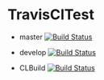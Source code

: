 TravisCITest
============


- master [![Build Status](https://travis-ci.org/takahiroharada/TravisCITest.svg?branch=master)](https://travis-ci.org/takahiroharada/TravisCITest)

- develop [![Build Status](https://travis-ci.org/takahiroharada/TravisCITest.svg?branch=feature/develop)](https://travis-ci.org/takahiroharada/TravisCITest)

- CLBuild [![Build Status](https://travis-ci.org/takahiroharada/TravisCITest.svg?branch=feature/CLBuild)](https://travis-ci.org/takahiroharada/TravisCITest)

 
